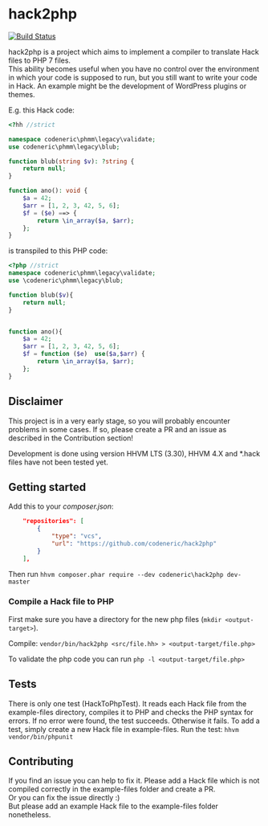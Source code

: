# hack2php
[![Build Status](https://travis-ci.org/codeneric/hack2php.svg?branch=master)](https://travis-ci.org/codeneric/hack2php) 

hack2php is a project which aims to implement a compiler to translate Hack files to PHP 7 files.  
This ability becomes useful when you have no control over the environment in which your code is supposed to run, but you still want to write your code in Hack.
An example might be the development of WordPress plugins or themes.

E.g. this Hack code:

```php
<?hh //strict

namespace codeneric\phmm\legacy\validate;
use codeneric\phmm\legacy\blub;

function blub(string $v): ?string {
    return null;
}

function ano(): void {
    $a = 42;
    $arr = [1, 2, 3, 42, 5, 6];
    $f = ($e) ==> {
        return \in_array($a, $arr);
    };
}
```

is transpiled to this PHP code:

```php
<?php //strict
namespace codeneric\phmm\legacy\validate;
use \codeneric\phmm\legacy\blub;

function blub($v){
    return null;
}


function ano(){
    $a = 42;
    $arr = [1, 2, 3, 42, 5, 6];
    $f = function ($e)  use($a,$arr) {
        return \in_array($a, $arr);
    };
}
```

## Disclaimer

This project is in a very early stage, so you will probably encounter problems in some cases. If so, please create a PR and an issue as described in the Contribution section!

Development is done using version HHVM LTS (3.30), HHVM 4.X and *.hack files have not been tested yet.

## Getting started

Add this to your _composer.json_:

```json
    "repositories": [
        {
            "type": "vcs",
            "url": "https://github.com/codeneric/hack2php"
        }
    ],
```

Then run `hhvm composer.phar require --dev codeneric\hack2php dev-master`

### Compile a Hack file to PHP

First make sure you have a directory for the new php files (`mkdir <output-target>`).

Compile: `vendor/bin/hack2php <src/file.hh> > <output-target/file.php>`

To validate the php code you can run `php -l <output-target/file.php>`

## Tests

There is only one test (HackToPhpTest). It reads each Hack file from the example-files directory, compiles it to PHP and checks the PHP syntax for errors. If no error were found, the test succeeds. Otherwise it fails. 
To add a test, simply create a new Hack file in example-files. 
Run the test: `hhvm vendor/bin/phpunit`  

## Contributing

If you find an issue you can help to fix it. Please add a Hack file which is not compiled correctly in the example-files folder and create a PR.  
Or you can fix the issue directly :)  
But please add an example Hack file to the example-files folder nonetheless.
